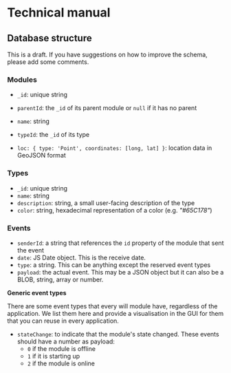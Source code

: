 # Technical manual

## Database structure

This is a draft. If you have suggestions on how to improve the schema, please add some comments.

### Modules

- `_id`: unique string
- `parentId`: the `_id` of its parent module or `null` if it has no parent
- `name`: string


- `typeId`: the `_id` of its type
- `loc: { type: 'Point', coordinates: [long, lat] }`: location data in GeoJSON format

### Types

* `_id`: unique string
* `name`: string
* `description`: string, a small user-facing description of the type
* `color`: string, hexadecimal representation of a color (e.g. *"#65C178"*)

### Events

- `senderId`: a string that references the `id` property of the module that sent the event
- `date`: JS Date object. This is the receive date.
- `type`: a string. This can be anything except the reserved event types
- `payload`: the actual event. This may be a JSON object but it can also be a BLOB, string, array or number.

**Generic event types**

There are some event types that every will module have, regardless of the application. We list them here and provide a visualisation in the GUI for them that you can reuse in every application.

- `stateChange`: to indicate that the module's state changed. These events should have a number as payload:
  - `0` if the module is offline
  - `1` if it is starting up
  - `2` if the module is online